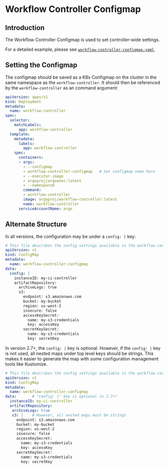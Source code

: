 # Workflow Controller Configmap

## Introduction

The Workflow Controller Configmap is used to set controller-wide settings.

For a detailed example, please see [`workflow-controller-configmap.yaml`](./workflow-controller-configmap.yaml).

## Setting the Configmap 

The configmap should be saved as a K8s Configmap on the cluster in the same namespace as the `workflow-controller`.
It should then be referenced by the `workflow-controller` as an command argument:

```yaml
apiVersion: apps/v1
kind: Deployment
metadata:
  name: workflow-controller
spec:
  selector:
    matchLabels:
      app: workflow-controller
  template:
    metadata:
      labels:
        app: workflow-controller
    spec:
      containers:
      - args:
        - --configmap
        - workflow-controller-configmap   # Set configmap name here
        - --executor-image
        - argoproj/argoexec:latest
        - --namespaced
        command:
        - workflow-controller
        image: argoproj/workflow-controller:latest
        name: workflow-controller
      serviceAccountName: argo
```

## Alternate Structure

In all versions, the configuration may be under a `config: |` key:

```yaml
# This file describes the config settings available in the workflow controller configmap
apiVersion: v1
kind: ConfigMap
metadata:
  name: workflow-controller-configmap
data:
  config: |
    instanceID: my-ci-controller
    artifactRepository:
      archiveLogs: true
      s3:
        endpoint: s3.amazonaws.com
        bucket: my-bucket
        region: us-west-2
        insecure: false
        accessKeySecret:
          name: my-s3-credentials
          key: accessKey
        secretKeySecret:
          name: my-s3-credentials
          key: secretKey

```

In version 2.7+, the `config: |` key is optional. However, if the `config: |` key is not used, all nested maps under top level
keys should be strings. This makes it easier to generate the map with some configuration management tools like Kustomize. 

```yaml
# This file describes the config settings available in the workflow controller configmap
apiVersion: v1
kind: ConfigMap
metadata:
  name: workflow-controller-configmap
data:       # "config: |" key is optional in 2.7+!
  instanceID: my-ci-controller
  artifactRepository:
   archiveLogs: true
   s3: |    # However, all nested maps must be strings
     endpoint: s3.amazonaws.com
     bucket: my-bucket
     region: us-west-2
     insecure: false
     accessKeySecret:
       name: my-s3-credentials
       key: accessKey
     secretKeySecret:
       name: my-s3-credentials
       key: secretKey    
```